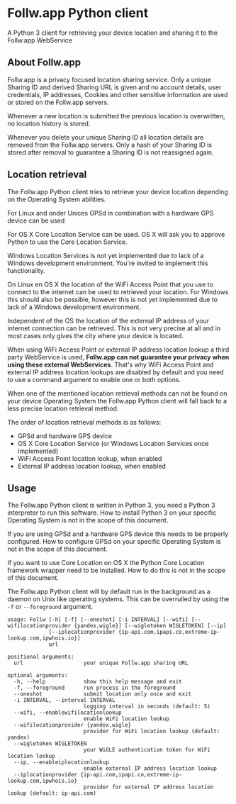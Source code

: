 # Follw.app Python client

A Python 3 client for retrieving your device location and sharing it to the Follw.app WebService

## About Follw.app
Follw.app is a privacy focused location sharing service. Only a unique Sharing ID and derived Sharing URL is given and no account details, user credentials, IP addresses, Cookies and other sensitive information are used or stored on the Follw.app servers.

Whenever a new location is submitted the previous location is overwritten, no location history is stored.

Whenever you delete your unique Sharing ID all location details are removed from the Follw.app servers. Only a hash of your Sharing ID is stored after removal to guarantee a Sharing ID is not reassigned again.

## Location retrieval
The Follw.app Python client tries to retrieve your device location depending on the Operating System abilities.

For Linux and onder Unices GPSd in combination with a hardware GPS device can be used

For OS X Core Location Service can be used. OS X will ask you to approve Python to use the Core Location Service.

Windows Location Services is not yet implemented due to lack of a Windows development environment. You're invited to implement this functionality.

On Linux en OS X the location of the WiFi Access Point that you use to connect to the internet can be used to retrieved your location. For Windows this should also be possible, however this is not yet implemented due to lack of a Windows development environment.

Independent of the OS the location of the external IP address of your internet connection can be retrieved. This is not very precise at all and in most cases only gives the city where your device is located.

When using WiFi Access Point or external IP address location lookup a third party WebService is used, **Follw.app can not guarantee your privacy when using these external WebServices**. That's why WiFi Access Point and external IP address location lookups are disabled by default and you need to use a command argument to enable one or both options.

When one of the mentioned location retrieval methods can not be found on your device Operating System the Follw.app Python client will fall back to a less precise location retrieval method.

The order of location retrieval methods is as follows:
* GPSd and hardware GPS device
* OS X Core Location Service (or Windows Location Services once implemented)
* WiFi Access Point location lookup, when enabled
* External IP address location lookup, when enabled

## Usage

The Follw.app Python client is written in Python 3, you need a Python 3 interpreter to run this software. How to install Python 3 on your specific Operating System is not in the scope of this document.

If you are using GPSd and a hardware GPS device this needs to be properly configured. How to configure GPSd on your specific Operating System is not in the scope of this document.

If you want to use Core Location on OS X the Python Core Location framework wrapper need to be installed. How to do this is not in the scope of this document.

The Follw.app Python client will by default run in the background as a daemon on Unix like operating systems. This can be overrulled by using the `-f` or `--foreground` argument.

```
usage: Follw [-h] [-f] [--oneshot] [-i INTERVAL] [--wifi] [--wifilocationprovider {yandex,wigle}] [--wigletoken WIGLETOKEN] [--ip]
             [--iplocationprovider {ip-api.com,ipapi.co,extreme-ip-lookup.com,ipwhois.io}]
             url

positional arguments:
  url                   your unique Follw.app sharing URL

optional arguments:
  -h, --help            show this help message and exit
  -f, --foreground      run process in the foreground
  --oneshot             submit location only once and exit
  -i INTERVAL, --interval INTERVAL
                        logging interval in seconds (default: 5)
  --wifi, --enablewifilocationlookup
                        enable WiFi location lookup
  --wifilocationprovider {yandex,wigle}
                        provider for WiFi location lookup (default: yandex)
  --wigletoken WIGLETOKEN
                        your WiGLE authentication token for WiFi location lookup
  --ip, --enableiplocationlookup
                        enable external IP address location lookup
  --iplocationprovider {ip-api.com,ipapi.co,extreme-ip-lookup.com,ipwhois.io}
                        provider for external IP address location lookup (default: ip-api.com)
```